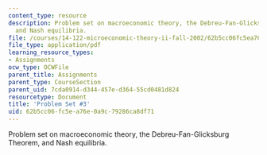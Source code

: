 ```yaml
---
content_type: resource
description: Problem set on macroeconomic theory, the Debreu-Fan-Glicksburg Theorem,
  and Nash equilibria.
file: /courses/14-122-microeconomic-theory-ii-fall-2002/62b5cc06fc5ea76e0a9c79286ca8df71_ps3q.pdf
file_type: application/pdf
learning_resource_types:
- Assignments
ocw_type: OCWFile
parent_title: Assignments
parent_type: CourseSection
parent_uid: 7cda0914-d344-457e-d364-55cd0481d824
resourcetype: Document
title: 'Problem Set #3'
uid: 62b5cc06-fc5e-a76e-0a9c-79286ca8df71
---
```

Problem set on macroeconomic theory, the Debreu-Fan-Glicksburg Theorem, and Nash equilibria.

